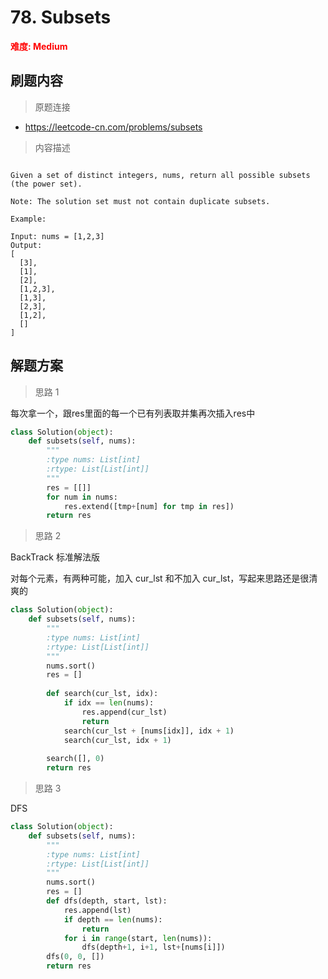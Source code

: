 # 78. Subsets

**<font color=red>难度: Medium</font>**

## 刷题内容

> 原题连接

* https://leetcode-cn.com/problems/subsets

> 内容描述

```

Given a set of distinct integers, nums, return all possible subsets (the power set).

Note: The solution set must not contain duplicate subsets.

Example:

Input: nums = [1,2,3]
Output:
[
  [3],
  [1],
  [2],
  [1,2,3],
  [1,3],
  [2,3],
  [1,2],
  []
]
```

## 解题方案

> 思路 1

每次拿一个，跟res里面的每一个已有列表取并集再次插入res中

```python
class Solution(object):
    def subsets(self, nums):
        """
        :type nums: List[int]
        :rtype: List[List[int]]
        """
        res = [[]]
        for num in nums:
            res.extend([tmp+[num] for tmp in res])
        return res     
```

> 思路 2

BackTrack 标准解法版

对每个元素，有两种可能，加入 cur_lst 和不加入 cur_lst，写起来思路还是很清爽的


```python
class Solution(object):
    def subsets(self, nums):
        """
        :type nums: List[int]
        :rtype: List[List[int]]
        """
        nums.sort()
        res = []
        
        def search(cur_lst, idx):
            if idx == len(nums):
                res.append(cur_lst)
                return
            search(cur_lst + [nums[idx]], idx + 1)
            search(cur_lst, idx + 1)
        
        search([], 0)
        return res
```


> 思路 3

DFS

```python
class Solution(object):
    def subsets(self, nums):
        """
        :type nums: List[int]
        :rtype: List[List[int]]
        """
        nums.sort()
        res = []
        def dfs(depth, start, lst):
            res.append(lst)
            if depth == len(nums):
                return
            for i in range(start, len(nums)):
                dfs(depth+1, i+1, lst+[nums[i]])
        dfs(0, 0, [])
        return res      
```


